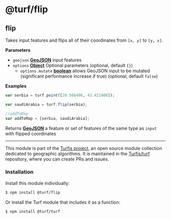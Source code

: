 # @turf/flip

<!-- Generated by documentation.js. Update this documentation by updating the source code. -->

## flip

Takes input features and flips all of their coordinates from `[x, y]` to `[y, x]`.

**Parameters**

-   `geojson` **[GeoJSON](https://tools.ietf.org/html/rfc7946#section-3)** input features
-   `options` **[Object](https://developer.mozilla.org/en-US/docs/Web/JavaScript/Reference/Global_Objects/Object)** Optional parameters (optional, default `{}`)
    -   `options.mutate` **[boolean](https://developer.mozilla.org/en-US/docs/Web/JavaScript/Reference/Global_Objects/Boolean)** allows GeoJSON input to be mutated (significant performance increase if true) (optional, default `false`)

**Examples**

```javascript
var serbia = turf.point([20.566406, 43.421008]);

var saudiArabia = turf.flip(serbia);

//addToMap
var addToMap = [serbia, saudiArabia];
```

Returns **[GeoJSON](https://tools.ietf.org/html/rfc7946#section-3)** a feature or set of features of the same type as `input` with flipped coordinates

<!-- This file is automatically generated. Please don't edit it directly:
if you find an error, edit the source file (likely index.js), and re-run
./scripts/generate-readmes in the turf project. -->

---

This module is part of the [Turfjs project](http://turfjs.org/), an open source
module collection dedicated to geographic algorithms. It is maintained in the
[Turfjs/turf](https://github.com/Turfjs/turf) repository, where you can create
PRs and issues.

### Installation

Install this module individually:

```sh
$ npm install @turf/flip
```

Or install the Turf module that includes it as a function:

```sh
$ npm install @turf/turf
```
